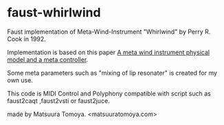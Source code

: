 # faust-whirlwind
Faust implementation of Meta-Wind-Instrument "Whirlwind" by Perry R. Cook in 1992.

Implementation is based on this paper [A meta wind instrument physical model and a meta controller](http://quod.lib.umich.edu/cgi/p/pod/dod-idx/meta-wind-instrument-physical-model-and-a-meta-controller.pdf?c=icmc;idno=bbp2372.1992.072).

Some meta parameters such as "mixing of lip resonater" is created for my own use.

This code is MIDI Control and Polyphony compatible with script such as faust2caqt ,faust2vsti or faust2juce.

made by Matsuura Tomoya.
<matsuuratomoya.com>
